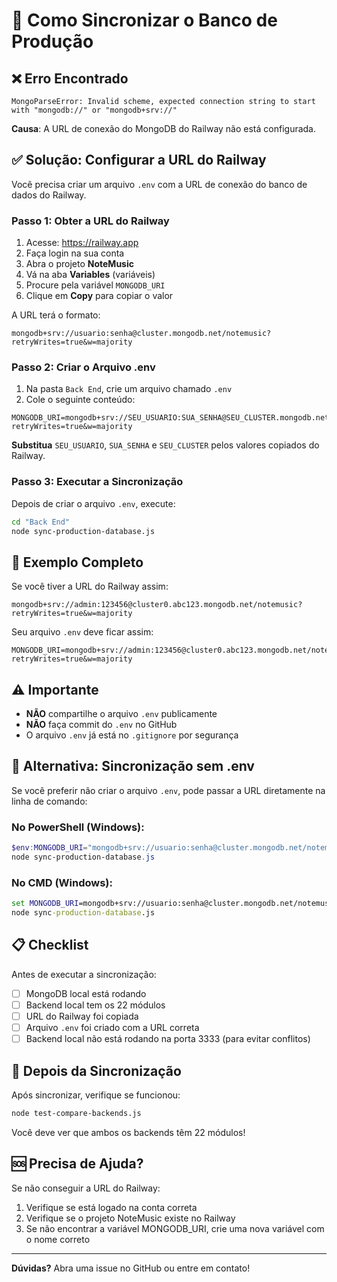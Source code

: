 # 🔄 Como Sincronizar o Banco de Produção

## ❌ Erro Encontrado

```
MongoParseError: Invalid scheme, expected connection string to start with "mongodb://" or "mongodb+srv://"
```

**Causa**: A URL de conexão do MongoDB do Railway não está configurada.

## ✅ Solução: Configurar a URL do Railway

Você precisa criar um arquivo `.env` com a URL de conexão do banco de dados do Railway.

### Passo 1: Obter a URL do Railway

1. Acesse: https://railway.app
2. Faça login na sua conta
3. Abra o projeto **NoteMusic**
4. Vá na aba **Variables** (variáveis)
5. Procure pela variável `MONGODB_URI`
6. Clique em **Copy** para copiar o valor

A URL terá o formato:
```
mongodb+srv://usuario:senha@cluster.mongodb.net/notemusic?retryWrites=true&w=majority
```

### Passo 2: Criar o Arquivo .env

1. Na pasta `Back End`, crie um arquivo chamado `.env`
2. Cole o seguinte conteúdo:

```env
MONGODB_URI=mongodb+srv://SEU_USUARIO:SUA_SENHA@SEU_CLUSTER.mongodb.net/notemusic?retryWrites=true&w=majority
```

**Substitua** `SEU_USUARIO`, `SUA_SENHA` e `SEU_CLUSTER` pelos valores copiados do Railway.

### Passo 3: Executar a Sincronização

Depois de criar o arquivo `.env`, execute:

```bash
cd "Back End"
node sync-production-database.js
```

## 🎯 Exemplo Completo

Se você tiver a URL do Railway assim:
```
mongodb+srv://admin:123456@cluster0.abc123.mongodb.net/notemusic?retryWrites=true&w=majority
```

Seu arquivo `.env` deve ficar assim:
```env
MONGODB_URI=mongodb+srv://admin:123456@cluster0.abc123.mongodb.net/notemusic?retryWrites=true&w=majority
```

## ⚠️ Importante

- **NÃO** compartilhe o arquivo `.env` publicamente
- **NÃO** faça commit do `.env` no GitHub
- O arquivo `.env` já está no `.gitignore` por segurança

## 🔄 Alternativa: Sincronização sem .env

Se você preferir não criar o arquivo `.env`, pode passar a URL diretamente na linha de comando:

### No PowerShell (Windows):
```powershell
$env:MONGODB_URI="mongodb+srv://usuario:senha@cluster.mongodb.net/notemusic"
node sync-production-database.js
```

### No CMD (Windows):
```cmd
set MONGODB_URI=mongodb+srv://usuario:senha@cluster.mongodb.net/notemusic
node sync-production-database.js
```

## 📋 Checklist

Antes de executar a sincronização:

- [ ] MongoDB local está rodando
- [ ] Backend local tem os 22 módulos
- [ ] URL do Railway foi copiada
- [ ] Arquivo `.env` foi criado com a URL correta
- [ ] Backend local não está rodando na porta 3333 (para evitar conflitos)

## 🎉 Depois da Sincronização

Após sincronizar, verifique se funcionou:

```bash
node test-compare-backends.js
```

Você deve ver que ambos os backends têm 22 módulos!

## 🆘 Precisa de Ajuda?

Se não conseguir a URL do Railway:
1. Verifique se está logado na conta correta
2. Verifique se o projeto NoteMusic existe no Railway
3. Se não encontrar a variável MONGODB_URI, crie uma nova variável com o nome correto

---

**Dúvidas?** Abra uma issue no GitHub ou entre em contato!


